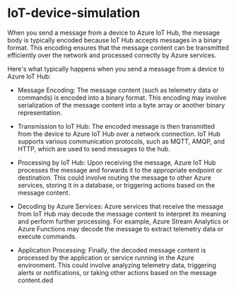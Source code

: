 # IoT-device-simulation



When you send a message from a device to Azure IoT Hub, the message body is typically encoded because IoT Hub accepts messages in a binary format. This encoding ensures that the message content can be transmitted efficiently over the network and processed correctly by Azure services.

Here's what typically happens when you send a message from a device to Azure IoT Hub:

- Message Encoding: The message content (such as telemetry data or commands) is encoded into a binary format. This encoding may involve serialization of the message content into a byte array or another binary representation.
  
- Transmission to IoT Hub: The encoded message is then transmitted from the device to Azure IoT Hub over a network connection. IoT Hub supports various communication protocols, such as MQTT, AMQP, and HTTP, which are used to send messages to the hub.
  
- Processing by IoT Hub: Upon receiving the message, Azure IoT Hub processes the message and forwards it to the appropriate endpoint or destination. This could involve routing the message to other Azure services, storing it in a database, or triggering actions based on the message content.
  
- Decoding by Azure Services: Azure services that receive the message from IoT Hub may decode the message content to interpret its meaning and perform further processing. For example, Azure Stream Analytics or Azure Functions may decode the message to extract telemetry data or execute commands.
  
- Application Processing: Finally, the decoded message content is processed by the application or service running in the Azure environment. This could involve analyzing telemetry data, triggering alerts or notifications, or taking other actions based on the message content.ded
